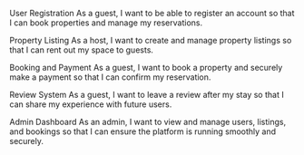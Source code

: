 User Registration
As a guest, I want to be able to register an account so that I can book properties and manage my reservations.

Property Listing
As a host, I want to create and manage property listings so that I can rent out my space to guests.

Booking and Payment
As a guest, I want to book a property and securely make a payment so that I can confirm my reservation.

Review System
As a guest, I want to leave a review after my stay so that I can share my experience with future users.

Admin Dashboard
As an admin, I want to view and manage users, listings, and bookings so that I can ensure the platform is running smoothly and securely.

